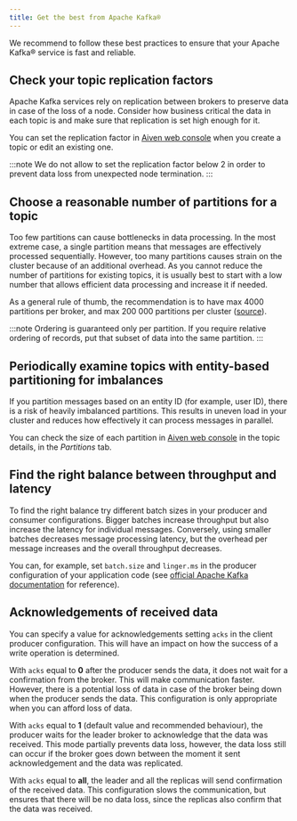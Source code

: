 ```yaml
---
title: Get the best from Apache Kafka®
---
```


We recommend to follow these best practices to ensure that your Apache Kafka® service is fast and reliable.

## Check your topic replication factors

Apache Kafka services rely on replication between brokers to preserve
data in case of the loss of a node. Consider how business critical the
data in each topic is and make sure that replication is set high enough
for it.

You can set the replication factor in [Aiven web
console](https://console.aiven.io/) when you create a topic or edit
an existing one.

:::note
We do not allow to set the replication factor below 2 in order to
prevent data loss from unexpected node termination.
:::

## Choose a reasonable number of partitions for a topic

Too few partitions can cause bottlenecks in data processing. In the most
extreme case, a single partition means that messages are effectively
processed sequentially. However, too many partitions causes strain on
the cluster because of an additional overhead. As you cannot reduce the
number of partitions for existing topics, it is usually best to start
with a low number that allows efficient data processing and increase it
if needed.

As a general rule of thumb, the recommendation is to have max 4000
partitions per broker, and max 200 000 partitions per cluster
([source](https://blogsarchive.apache.org/kafka/entry/apache-kafka-supports-more-partitions)).

:::note
Ordering is guaranteed only per partition. If you require relative
ordering of records, put that subset of data into the same
partition.
:::

## Periodically examine topics with entity-based partitioning for imbalances

If you partition messages based on an entity ID (for example, user ID),
there is a risk of heavily imbalanced partitions. This results in uneven
load in your cluster and reduces how effectively it can process messages
in parallel.

You can check the size of each partition in [Aiven web
console](https://console.aiven.io/) in the topic details, in the
*Partitions* tab.

## Find the right balance between throughput and latency

To find the right balance try different batch sizes in your producer and
consumer configurations. Bigger batches increase throughput but also
increase the latency for individual messages. Conversely, using smaller
batches decreases message processing latency, but the overhead per
message increases and the overall throughput decreases.

You can, for example, set `batch.size` and `linger.ms` in the producer
configuration of your application code (see [official Apache Kafka
documentation](https://kafka.apache.org/documentation/) for reference).

## Acknowledgements of received data

You can specify a value for acknowledgements setting `acks` in the
client producer configuration. This will have an impact on how the
success of a write operation is determined.

With `acks` equal to **0** after the producer sends the data, it does
not wait for a confirmation from the broker. This will make
communication faster. However, there is a potential loss of data in case
of the broker being down when the producer sends the data. This
configuration is only appropriate when you can afford loss of data.

With `acks` equal to **1** (default value and recommended behaviour),
the producer waits for the leader broker to acknowledge that the data
was received. This mode partially prevents data loss, however, the data
loss still can occur if the broker goes down between the moment it sent
acknowledgement and the data was replicated.

With `acks` equal to **all**, the leader and all the replicas will send
confirmation of the received data. This configuration slows the
communication, but ensures that there will be no data loss, since the
replicas also confirm that the data was received.
